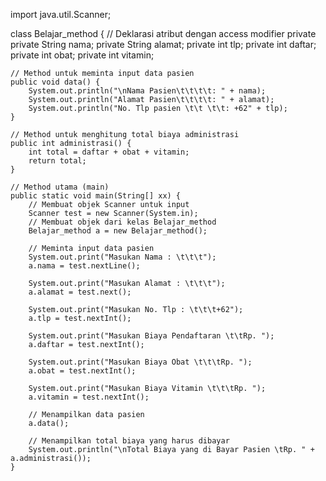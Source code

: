 import java.util.Scanner;

class Belajar_method {
    // Deklarasi atribut dengan access modifier private
    private String nama;
    private String alamat;
    private int tlp;
    private int daftar;
    private int obat;
    private int vitamin;

    // Method untuk meminta input data pasien
    public void data() {
        System.out.println("\nNama Pasien\t\t\t\t: " + nama);
        System.out.println("Alamat Pasien\t\t\t\t: " + alamat);
        System.out.println("No. Tlp pasien \t\t \t\t: +62" + tlp);
    }

    // Method untuk menghitung total biaya administrasi
    public int administrasi() {
        int total = daftar + obat + vitamin;
        return total;
    }

    // Method utama (main)
    public static void main(String[] xx) {
        // Membuat objek Scanner untuk input
        Scanner test = new Scanner(System.in);
        // Membuat objek dari kelas Belajar_method
        Belajar_method a = new Belajar_method();

        // Meminta input data pasien
        System.out.print("Masukan Nama : \t\t\t");
        a.nama = test.nextLine();

        System.out.print("Masukan Alamat : \t\t\t");
        a.alamat = test.next();

        System.out.print("Masukan No. Tlp : \t\t\t+62");
        a.tlp = test.nextInt();

        System.out.print("Masukan Biaya Pendaftaran \t\tRp. ");
        a.daftar = test.nextInt();

        System.out.print("Masukan Biaya Obat \t\t\tRp. ");
        a.obat = test.nextInt();

        System.out.print("Masukan Biaya Vitamin \t\t\tRp. ");
        a.vitamin = test.nextInt();

        // Menampilkan data pasien
        a.data();

        // Menampilkan total biaya yang harus dibayar
        System.out.println("\nTotal Biaya yang di Bayar Pasien \tRp. " + a.administrasi());
    }

